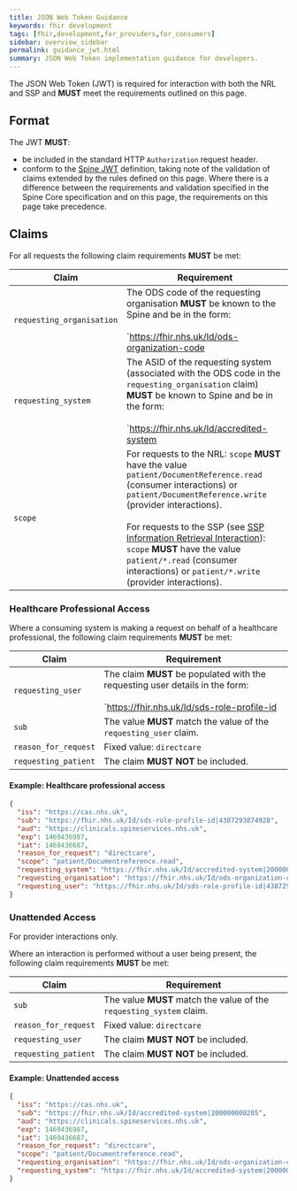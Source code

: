 ```yaml
---
title: JSON Web Token Guidance
keywords: fhir development
tags: [fhir,development,for_providers,for_consumers]
sidebar: overview_sidebar
permalink: guidance_jwt.html
summary: JSON Web Token implementation guidance for developers.
---
```


The JSON Web Token (JWT) is required for interaction with both the NRL and SSP and **MUST** meet the requirements outlined on this page.

## Format

The JWT **MUST**:

- be included in the standard HTTP `Authorization` request header.
- conform to the [Spine JWT](https://developer.nhs.uk/apis/spine-core/security_jwt.html) definition, taking note of the validation of claims extended by the rules defined on this page. Where there is a difference between the requirements and validation specified in the Spine Core specification and on this page, the requirements on this page take precedence.

## Claims

For all requests the following claim requirements **MUST** be met:

|Claim|Requirement|
|-----|-----------|
|`requesting_organisation`|The ODS code of the requesting organisation **MUST** be known to the Spine and be in the form:<br /><br />`https://fhir.nhs.uk/Id/ods-organization-code|[odsCode]`|
|`requesting_system`|The ASID of the requesting system (associated with the ODS code in the `requesting_organisation` claim) **MUST** be known to Spine and be in the form:<br /><br />`https://fhir.nhs.uk/Id/accredited-system|[ASID]`|
|`scope`|For requests to the NRL: `scope` **MUST** have the value `patient/DocumentReference.read` (consumer interactions) or `patient/DocumentReference.write` (provider interactions).<br /><br />For requests to the SSP (see [SSP Information Retrieval Interaction](retrieval_ssp.html)): `scope` **MUST** have the value `patient/*.read` (consumer interactions) or `patient/*.write` (provider interactions).|

### Healthcare Professional Access

Where a consuming system is making a request on behalf of a healthcare professional, the following claim requirements **MUST** be met:

|Claim|Requirement|
|-----|-----------|
|`requesting_user`|The claim **MUST** be populated with the requesting user details in the form:<br /><br />`https://fhir.nhs.uk/Id/sds-role-profile-id|[sds_role_profile_id]`|
|`sub`|The value **MUST** match the value of the `requesting_user` claim.|
|`reason_for_request`|Fixed value: `directcare`|
|`requesting_patient`|The claim **MUST NOT** be included.|

#### Example: Healthcare professional access

```json
{
  "iss": "https://cas.nhs.uk",
  "sub": "https://fhir.nhs.uk/Id/sds-role-profile-id|4387293874928",
  "aud": "https://clinicals.spineservices.nhs.uk",
  "exp": 1469436987,
  "iat": 1469436687,
  "reason_for_request": "directcare",
  "scope": "patient/Documentreference.read",
  "requesting_system": "https://fhir.nhs.uk/Id/accredited-system|200000000205",
  "requesting_organisation": "https://fhir.nhs.uk/Id/ods-organization-code|RXA",
  "requesting_user": "https://fhir.nhs.uk/Id/sds-role-profile-id|4387293874928"
}
```

<!--
### Citizen Access

Where a consuming system is making a request on behalf of a citizen, the following claim requirements **MUST** be met:

|Claim|Requirement|
|-----|-----------|
|`requesting_patient`|The claim **MUST** be populated with the citizen's patient details (the subject of the information being requested) in the form:<br /><br />`http://fhir.nhs.net/Id/nhs-number|[nhs_number]`|
|`sub`|The value **MUST** match the value of the `requesting_patient` claim.|
|`reason_for_request`|Fixed value: `patientaccess`|
|`act`|This claim is for use where there is delegated access by one citizen on behalf of another citizen. Where the request is citizen access but not to their own record the `act` claim **MUST** be populated with the details of the requesting citizen.<br/><br/>The claim **MUST** be in the form:<br/><br/>```"act": {```<br />```   "sub": "http://fhir.nhs.net/Id/nhs-number|[nhs_number]"```<br />```}```|
|`requesting_user`|The claim **MUST NOT** be included.|

#### Example: Citizen accessing own record

```json
{
  "iss": "https://cas.nhs.uk",
  "sub": "http://fhir.nhs.net/Id/nhs-number|6101231234",
  "aud": "https://clinicals.spineservices.nhs.uk",
  "exp": 1469436987,
  "iat": 1469436687,
  "reason_for_request": "patientaccess",
  "scope": "patient/Documentreference.read",
  "requesting_system": "https://fhir.nhs.uk/Id/accredited-system|200000000205",
  "requesting_organisation": "https://fhir.nhs.uk/Id/ods-organization-code|RXA",
  "requesting_patient": "http://fhir.nhs.net/Id/nhs-number|6101231234"
}
```

#### Example: Citizen accessing another citizen's record

```json
{
  "iss": "https://cas.nhs.uk",
  "sub": "http://fhir.nhs.net/Id/nhs-number|6101231234",
  "aud": "https://clinicals.spineservices.nhs.uk",
  "exp": 1469436987,
  "iat": 1469436687,
  "reason_for_request": "patientaccess",
  "scope": "patient/Documentreference.read",
  "requesting_system": "https://fhir.nhs.uk/Id/accredited-system|200000000205",
  "requesting_organisation": "https://fhir.nhs.uk/Id/ods-organization-code|RXA",
  "requesting_patient": "http://fhir.nhs.net/Id/nhs-number|6101231234",
  "act": {
    "sub": "http://fhir.nhs.net/Id/nhs-number|9876543210"
  }
}
```
-->

### Unattended Access

For provider interactions only.

Where an interaction is performed without a user being present, the following claim requirements **MUST** be met:

|Claim|Requirement|
|-----|-----------|
|`sub`|The value **MUST** match the value of the `requesting_system` claim.|
|`reason_for_request`|Fixed value: `directcare`|
|`requesting_user`|The claim **MUST NOT** be included.|
|`requesting_patient`|The claim **MUST NOT** be included.|

#### Example: Unattended access

```json
{
  "iss": "https://cas.nhs.uk",
  "sub": "https://fhir.nhs.uk/Id/accredited-system|200000000205",
  "aud": "https://clinicals.spineservices.nhs.uk",
  "exp": 1469436987,
  "iat": 1469436687,
  "reason_for_request": "directcare",
  "scope": "patient/Documentreference.read",
  "requesting_organisation": "https://fhir.nhs.uk/Id/ods-organization-code|RXA",
  "requesting_system": "https://fhir.nhs.uk/Id/accredited-system|200000000205"
}
```
